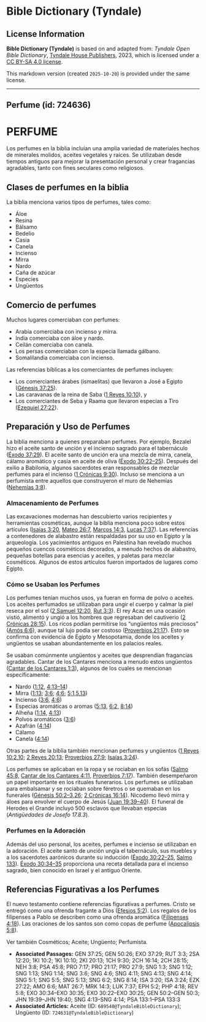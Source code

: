 # Bible Dictionary (Tyndale)

## License Information

**Bible Dictionary (Tyndale)** is based on and adapted from: _Tyndale Open Bible Dictionary_, [Tyndale House Publishers](https://tyndaleopenresources.com/), 2023, which is licensed under a [CC BY-SA 4.0 license](https://creativecommons.org/licenses/by-sa/4.0/legalcode.en).

This markdown version (created `2025-10-20`) is provided under the same license.



--------------------------------

## Perfume (id: 724636)

PERFUME
=======

Los perfumes en la biblia incluían una amplia variedad de materiales hechos de minerales molidos, aceites vegetales y raíces. Se utilizaban desde tiempos antiguos para mejorar la presentación personal y crear fragancias agradables, tanto con fines seculares como religiosos.

Clases de perfumes en la biblia
-------------------------------

La biblia menciona varios tipos de perfumes, tales como:

* Áloe
* Resina
* Bálsamo
* Bedelio
* Casia
* Canela
* Incienso
* Mirra
* Nardo
* Caña de azúcar
* Especies
* Ungüentos

Comercio de perfumes
--------------------

Muchos lugares comerciaban con perfumes:

* Arabia comerciaba con incienso y mirra.
* India comerciaba con áloe y nardo.
* Ceilán comerciaba con canela.
* Los persas comerciaban con la especia llamada gálbano.
* Somalilandia comerciaba con incienso.

Las referencias bíblicas a los comerciantes de perfumes incluyen:

* Los comerciantes árabes (ismaelitas) que llevaron a José a Egipto ([Génesis 37:25](https://ref.ly/Gen37:25)).
* Las caravanas de la reina de Saba ([1 Reyes 10:10](https://ref.ly/1Kgs10:10)), y
* Los comerciantes de Seba y Raama que llevaron especias a Tiro ([Ezequiel 27:22](https://ref.ly/Ezek27:22)).

Preparación y Uso de Perfumes
-----------------------------

La biblia menciona a quienes preparaban perfumes. Por ejemplo, Bezalel hizo el aceite santo de unción y el incienso sagrado para el tabernáculo ([Éxodo 37:29](https://ref.ly/Exod37:29)). El aceite santo de unción era una mezcla de mirra, canela, cálamo aromático y casia en aceite de oliva ([Éxodo 30:22–25](https://ref.ly/Exod30:22-Exod30:25)). Después del exilio a Babilonia, algunos sacerdotes eran responsables de mezclar perfumes para el incienso ([1 Crónicas 9:30](https://ref.ly/1Chr9:30)). Incluso se menciona a un perfumista entre aquellos que construyeron el muro de Nehemías ([Nehemías 3:8](https://ref.ly/Neh3:8)).

### Almacenamiento de Perfumes

Las excavaciones modernas han descubierto varios recipientes y herramientas cosméticas, aunque la biblia menciona poco sobre estos artículos ([Isaías 3:20,](https://ref.ly/Isa3:20) [Mateo 26:7](https://ref.ly/Matt26:7), [Marcos 14:3,](https://ref.ly/Mark14:3) [Lucas 7:37](https://ref.ly/Luke7:37)). Las referencias a contenedores de alabastro están respaldadas por su uso en Egipto y la arqueología. Los yacimientos antiguos en Palestina han revelado muchos pequeños cuencos cosméticos decorados, a menudo hechos de alabastro, pequeñas botellas para esencias y aceites, y paletas para mezclar cosméticos. Algunos de estos artículos fueron importados de lugares como Egipto.

### Cómo se Usaban los Perfumes

Los perfumes tenían muchos usos, ya fueran en forma de polvo o aceites. Los aceites perfumados se utilizaban para ungir el cuerpo y calmar la piel reseca por el sol ([2 Samuel 12:20,](https://ref.ly/2Sam12:20) [Rut 3:3](https://ref.ly/Ruth3:3)). El rey Acaz en una ocasión vistió, alimentó y ungió a los hombres que regresaban del cautiverio ([2 Crónicas 28:15](https://ref.ly/2Chr28:15)). Los ricos podían permitirse los “ungüentos más preciosos” ([Amós 6:6](https://ref.ly/Amos6:6)), aunque tal lujo podía ser costoso ([Proverbios 21:17](https://ref.ly/Prov21:17)). Esto se confirma con evidencia de Egipto y Mesopotamia, donde los aceites y ungüentos se usaban abundantemente en los palacios reales.

Se usaban comúnmente ungüentos y aceites que desprendían fragancias agradables. Cantar de los Cantares menciona a menudo estos ungüentos ([Cantar de los Cantares 1:3](https://ref.ly/Song1:3)), algunos de los cuales se mencionan específicamente:

* Nardo ([1:12,](https://ref.ly/Song1:12) [4:13–14](https://ref.ly/Song4:13-Song4:14))
* Mirra ([1:13](https://ref.ly/Song1:13); [3:6](https://ref.ly/Song3:6); [4:6](https://ref.ly/Song4:6); [5:1,5,13](https://ref.ly/Song5:1,Song5:5,Song5:13))
* Incienso ([3:6,](https://ref.ly/Song3:6) [4:6](https://ref.ly/Song4:6))
* Especias aromáticas o aromas ([5:13,](https://ref.ly/Song5:13) [6:2,](https://ref.ly/Song6:2) [8:14](https://ref.ly/Song8:14))
* Alheña ([1:14,](https://ref.ly/Song1:14) [4:13](https://ref.ly/Song4:13))
* Polvos aromáticos ([3:6](https://ref.ly/Song3:6))
* Azafrán ([4:14](https://ref.ly/Song4:14))
* Cálamo
* Canela ([4:14](https://ref.ly/Song4:14))

Otras partes de la biblia también mencionan perfumes y ungüentos ([1 Reyes 10:2,10](https://ref.ly/1Kgs10:2,1Kgs10:10); [2 Reyes 20:13](https://ref.ly/2Kgs20:13); [Proverbios 27:9](https://ref.ly/Prov27:9); [Isaías 3:24](https://ref.ly/Isa3:24)).

Los perfumes se aplicaban en la ropa y se rociaban en los sofás ([Salmo 45:8,](https://ref.ly/Ps45:8) [Cantar de los Cantares 4:11,](https://ref.ly/Song4:11) [Proverbios 7:17](https://ref.ly/Prov7:17)). También desempeñaron un papel importante en los rituales funerarios. Los perfumes se utilizaban para embalsamar y se rociaban sobre féretros o se quemaban en los funerales ([Génesis 50:2–3,26](https://ref.ly/Gen50:2-Gen50:3); [2 Crónicas 16:14](https://ref.ly/2Chr16:14)). Nicodemo llevó mirra y áloes para envolver el cuerpo de Jesús ([Juan 19:39–40](https://ref.ly/John19:39-John19:40)). El funeral de Herodes el Grande incluyó 500 esclavos que llevaban especias (*Antigüedades de Josefo 17\.8\.3*).

### Perfumes en la Adoración

Además del uso personal, los aceites, perfumes e incienso se utilizaban en la adoración. El aceite santo de unción ungía el tabernáculo, sus muebles y a los sacerdotes aarónicos durante su inducción ([Éxodo 30:22–25,](https://ref.ly/Exod30:22-Exod30:25) [Salmo 133](https://ref.ly/Ps133:1-Ps133:3)). [Éxodo 30:34–35](https://ref.ly/Exod30:34-Exod30:35) proporciona una receta detallada para el incienso sagrado, bien conocido en Israel y el antiguo Oriente.

Referencias Figurativas a los Perfumes
--------------------------------------

El nuevo testamento contiene referencias figurativas a perfumes. Cristo se entregó como una ofrenda fragante a Dios ([Efesios 5:2](https://ref.ly/Eph5:2)). Los regalos de los filipenses a Pablo se describen como una ofrenda aromática ([Filipenses 4:18](https://ref.ly/Phil4:18)). Las oraciones de los santos son como copas de perfume ([Apocalipsis 5:8](https://ref.ly/Rev5:8)).

Ver también Cosméticos; Aceite; Ungüento; Perfumista.

* **Associated Passages:** GEN 37:25; GEN 50:26; EXO 37:29; RUT 3:3; 2SA 12:20; 1KI 10:2; 1KI 10:10; 2KI 20:13; 1CH 9:30; 2CH 16:14; 2CH 28:15; NEH 3:8; PSA 45:8; PRO 7:17; PRO 21:17; PRO 27:9; SNG 1:3; SNG 1:12; SNG 1:13; SNG 1:14; SNG 3:6; SNG 4:6; SNG 4:11; SNG 4:13; SNG 4:14; SNG 5:1; SNG 5:5; SNG 5:13; SNG 6:2; SNG 8:14; ISA 3:20; ISA 3:24; EZK 27:22; AMO 6:6; MAT 26:7; MRK 14:3; LUK 7:37; EPH 5:2; PHP 4:18; REV 5:8; EXO 30:34–EXO 30:35; EXO 30:22–EXO 30:25; GEN 50:2–GEN 50:3; JHN 19:39–JHN 19:40; SNG 4:13–SNG 4:14; PSA 133:1–PSA 133:3
* **Associated Articles:** Aceite (ID: `689540@TyndaleBibleDictionary`); Ungüento (ID: `724631@TyndaleBibleDictionary`)

